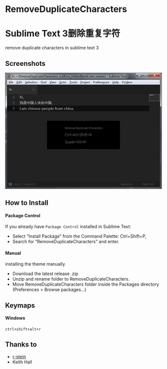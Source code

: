 # RemoveDuplicateCharacters
# Sublime Text 3删除重复字符

 remove duplicate characters in sublime text 3

## Screenshots

![screenshots](https://raw.githubusercontent.com/xianghongai/RemoveDuplicateCharacters/master/screenshots/remove-duplicate-characters-demo.gif)

## How to Install

#### Package Control

If you already have `Package Control` installed in Sublime Text:
- Select “Install Package” from the Command Palette: Ctrl+Shift+P,
- Search for “RemoveDuplicateCharacters” and enter.


#### Manual

installing the theme manually.
- Download the latest release .zip
- Unzip and rename folder to RemoveDuplicateCharacters.
- Move RemoveDuplicateCharacters folder inside the Packages directory (Preferences > Browse packages...)

## Keymaps

#### Windows

```
ctrl+shift+alt+r
```

## Thanks to

- [r-stein](http://stackoverflow.com/questions/36884079/how-to-remove-duplicate-characters-in-sublime)
- Keith Hall
